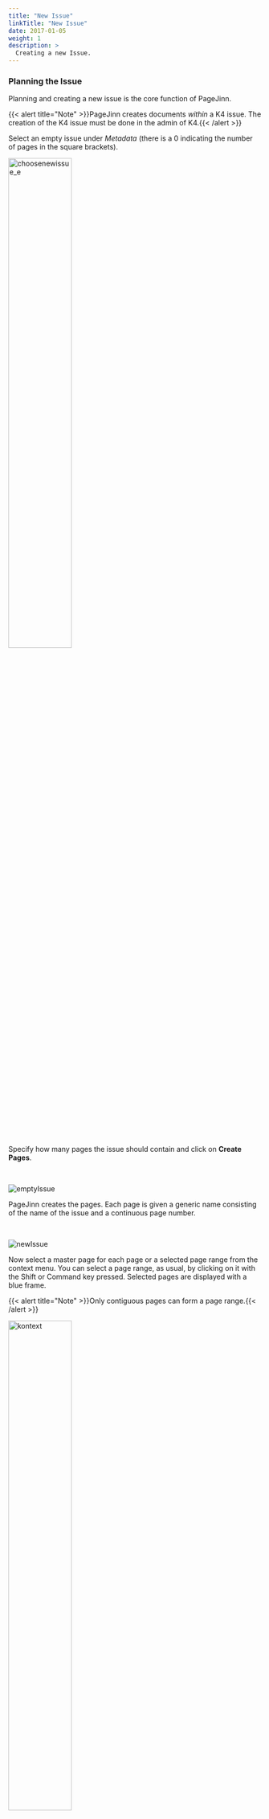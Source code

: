 ```yaml
---
title: "New Issue"
linkTitle: "New Issue"
date: 2017-01-05
weight: 1
description: >
  Creating a new Issue.
---
```


### Planning the Issue
Planning and creating a new issue is the core function of PageJinn.


{{< alert title="Note" >}}PageJinn creates documents *within* a K4 issue. The creation of the K4 issue must be done in the admin of K4.{{< /alert >}}



Select an empty issue under *Metadata* (there is a 0 indicating the number of pages in the square brackets).
<br>

<img src="/images/choosenewissue_e.png" alt="choosenewissue_e" width="50%" height="50%">


Specify how many pages the issue should contain and click on **Create Pages**.

<br>

![emptyIssue](/images/emptyissue_e.png)


PageJinn creates the pages. Each page is given a generic name consisting of the name of the issue and a continuous page number.

<br>

![newIssue](/images/newissue_e.png)


Now select a master page for each page or a selected page range from the context menu. You can select a page range, as usual, by clicking on it with the Shift or Command key pressed. Selected pages are displayed with a blue frame.

{{< alert title="Note" >}}Only contiguous pages can form a page range.{{< /alert >}}



<img src="/images/kontext_e.png" alt="kontext" width="50%" height="50%">


To define a page range that will become *one* document, choose **Group** in the context menu (alternatively **g Key**).

Grouped pages get a colored frame (can be shown and hidden with **l key**). The status bar shows the page number and the abbreviation for the selected master page.
<br>
![plan](/images/plan.png)

<br>

You can assign your own name to individual pages or page ranges. Switch to the name view with **n key** and move the mouse over the name. Now enter your own name for the page or page range. 
<br/>
![changeName](/images/changeName_e.png)
<br/>

### Saving the Plan

To shorten the steps of planning, it is possible to save the plan as it exists now, that is **before** executing it.
Click on **Save plan**.

Enter a name for your plan in the dialog. This plan will be available in the selection menu during the next planning. Instead of planning new pages, you then call up the plan and modify the assigned master pages if necessary.

{{< alert title="Note" >}}Do not change the disk space, because PageJinn reads the template plans stored here at startup.{{< /alert >}}



### Creating the Issue

Click on **Execute** to start the process of generating the issue.
<br/>
![changeName](/images/process_e.png)
